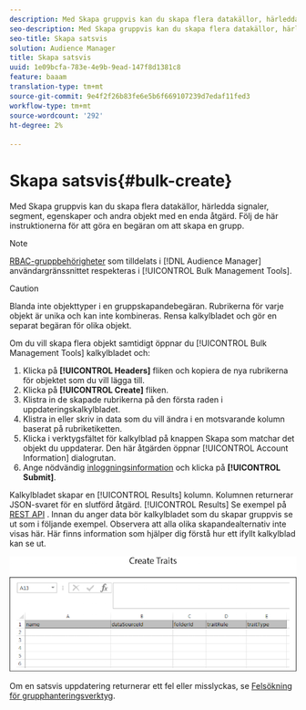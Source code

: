 ```yaml
---
description: Med Skapa gruppvis kan du skapa flera datakällor, härledda signaler, segment, egenskaper och andra objekt med en enda åtgärd. Följ de här instruktionerna för att göra en begäran om att skapa en grupp.
seo-description: Med Skapa gruppvis kan du skapa flera datakällor, härledda signaler, segment, egenskaper och andra objekt med en enda åtgärd. Följ de här instruktionerna för att göra en begäran om att skapa en grupp.
seo-title: Skapa satsvis
solution: Audience Manager
title: Skapa satsvis
uuid: 1e09bcfa-783e-4e9b-9ead-147f8d1381c8
feature: baaam
translation-type: tm+mt
source-git-commit: 9e4f2f26b83fe6e5b6f669107239d7edaf11fed3
workflow-type: tm+mt
source-wordcount: '292'
ht-degree: 2%

---
```



# Skapa satsvis{#bulk-create}

Med Skapa gruppvis kan du skapa flera datakällor, härledda signaler, segment, egenskaper och andra objekt med en enda åtgärd. Följ de här instruktionerna för att göra en begäran om att skapa en grupp.

<!-- 

t_bulk_create.xml

 -->

>[!NOTE]
>
>[RBAC-gruppbehörigheter](../../features/administration/administration-overview.md) som tilldelats i [!DNL Audience Manager] användargränssnittet respekteras i [!UICONTROL Bulk Management Tools].

>[!CAUTION]
>
>Blanda inte objekttyper i en gruppskapandebegäran. Rubrikerna för varje objekt är unika och kan inte kombineras. Rensa kalkylbladet och gör en separat begäran för olika objekt.

Om du vill skapa flera objekt samtidigt öppnar du [!UICONTROL Bulk Management Tools] kalkylbladet och:

1. Klicka på **[!UICONTROL Headers]** fliken och kopiera de nya rubrikerna för objektet som du vill lägga till.
2. Klicka på **[!UICONTROL Create]** fliken.
3. Klistra in de skapade rubrikerna på den första raden i uppdateringskalkylbladet.
4. Klistra in eller skriv in data som du vill ändra i en motsvarande kolumn baserat på rubriketiketten.
5. Klicka i verktygsfältet för kalkylblad på knappen Skapa som matchar det objekt du uppdaterar.
Den här åtgärden öppnar [!UICONTROL Account Information] dialogrutan.
6. Ange nödvändig [inloggningsinformation](../../reference/bulk-management-tools/bulk-management-intro.md#auth-reqs) och klicka på **[!UICONTROL Submit]**.

Kalkylbladet skapar en [!UICONTROL Results] kolumn. Kolumnen returnerar JSON-svaret för en slutförd åtgärd. [!UICONTROL Results] Se exempel på [REST API](../../api/rest-api-main/rest-api-main.md) . Innan du anger data bör kalkylbladet som du skapar gruppvis se ut som i följande exempel. Observera att alla olika skapandealternativ inte visas här. Här finns information som hjälper dig förstå hur ett ifyllt kalkylblad kan se ut.

![](assets/cretetraits.png)

Om en satsvis uppdatering returnerar ett fel eller misslyckas, se [Felsökning för grupphanteringsverktyg](../../reference/bulk-management-tools/bulk-troubleshooting.md).
